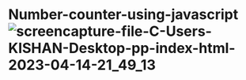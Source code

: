 # Number-counter-using-javascript![screencapture-file-C-Users-KISHAN-Desktop-pp-index-html-2023-04-14-21_49_13](https://user-images.githubusercontent.com/121854064/232100963-43701a38-527e-4334-b545-ed2b926df119.png)
